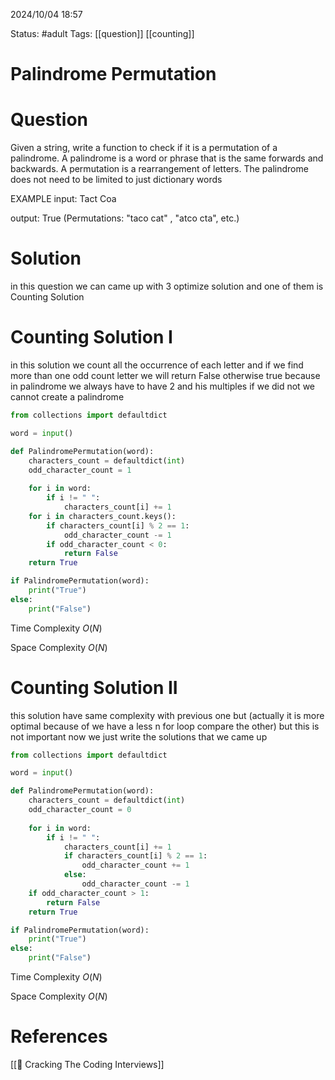 2024/10/04
18:57

Status: #adult 
Tags: [[question]] [[counting]]
# Palindrome Permutation
# Question

Given a string, write a function to check if it is a permutation of a palindrome. A palindrome is a word or phrase that is the same forwards and backwards. A permutation is a rearrangement of letters. The palindrome does not need to be limited to just dictionary  words

EXAMPLE
input: Tact Coa

output: True (Permutations: "taco cat" , "atco cta", etc.)


# Solution

in this question we can came up with 3 optimize solution and one of them is Counting Solution
# Counting Solution I

in this solution we count all the occurrence of each letter and if we find more than one odd count letter we will return False otherwise true because in palindrome we always have to have 2 and his multiples if we did not we cannot create a palindrome

```python
from collections import defaultdict

word = input()

def PalindromePermutation(word):
    characters_count = defaultdict(int)
    odd_character_count = 1
    
    for i in word:
        if i != " ":
            characters_count[i] += 1
    for i in characters_count.keys():
        if characters_count[i] % 2 == 1:
            odd_character_count -= 1
        if odd_character_count < 0:
            return False
    return True

if PalindromePermutation(word):
    print("True")
else:
    print("False")
```

Time Complexity
$O(N)$

Space Complexity
$O(N)$

# Counting Solution II

this solution have same complexity with previous one but (actually it is more optimal because of we have a less n for loop compare the other) but this is not important now we just write the solutions that we came up

```python
from collections import defaultdict

word = input()

def PalindromePermutation(word):
    characters_count = defaultdict(int)
    odd_character_count = 0
    
    for i in word:
        if i != " ":
            characters_count[i] += 1
            if characters_count[i] % 2 == 1:
                odd_character_count += 1
            else:
                odd_character_count -= 1
    if odd_character_count > 1:
        return False
    return True

if PalindromePermutation(word):
    print("True")
else:
    print("False")
```

Time Complexity
$O(N)$

Space Complexity
$O(N)$
# References

[[📙 Cracking The Coding Interviews]]